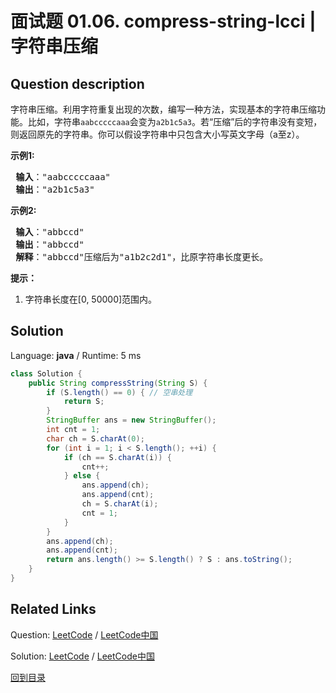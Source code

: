 ﻿# 面试题 01.06. compress-string-lcci | 字符串压缩

## Question description

<!--If you want to use the English description, use <p>Implement a method to perform basic string compression using the counts of repeated characters. For example, the string aabcccccaaa would become a2blc5a3. If the &quot;compressed&quot; string would not become smaller than the original string, your method should return the original string. You can assume the string has only uppercase and lowercase letters (a - z).</p>

<p><strong>Example 1:</strong></p>

<pre>
<strong>Input: </strong>&quot;aabcccccaaa&quot;
<strong>Output: </strong>&quot;a2b1c5a3&quot;
</pre>

<p><strong>Example 2:</strong></p>

<pre>
<strong>Input: </strong>&quot;abbccd&quot;
<strong>Output: </strong>&quot;abbccd&quot;
<strong>Explanation: </strong>
The compressed string is &quot;a1b2c2d1&quot;, which is longer than the original string.
</pre>

<p>&nbsp;</p>

<p><strong>Note:</strong></p>

<ol>
	<li><code>0 &lt;= S.length &lt;= 50000</code></li>
</ol>
 instead-->
<p>字符串压缩。利用字符重复出现的次数，编写一种方法，实现基本的字符串压缩功能。比如，字符串<code>aabcccccaaa</code>会变为<code>a2b1c5a3</code>。若“压缩”后的字符串没有变短，则返回原先的字符串。你可以假设字符串中只包含大小写英文字母（a至z）。</p>

<p> <strong>示例1:</strong></p>

<pre>
<strong> 输入</strong>："aabcccccaaa"
<strong> 输出</strong>："a2b1c5a3"
</pre>

<p> <strong>示例2:</strong></p>

<pre>
<strong> 输入</strong>："abbccd"
<strong> 输出</strong>："abbccd"
<strong> 解释</strong>："abbccd"压缩后为"a1b2c2d1"，比原字符串长度更长。
</pre>

<p><strong>提示：</strong></p>

<ol>
<li>字符串长度在[0, 50000]范围内。</li>
</ol>




## Solution

Language: **java**  /  Runtime: 5 ms

```java
class Solution {
    public String compressString(String S) {
        if (S.length() == 0) { // 空串处理
            return S;
        }
        StringBuffer ans = new StringBuffer();
        int cnt = 1;
        char ch = S.charAt(0);
        for (int i = 1; i < S.length(); ++i) {
            if (ch == S.charAt(i)) {
                cnt++;
            } else {
                ans.append(ch);
                ans.append(cnt);
                ch = S.charAt(i);
                cnt = 1;
            }
        }
        ans.append(ch);
        ans.append(cnt);
        return ans.length() >= S.length() ? S : ans.toString();
    }
}


```



## Related Links

Question: [LeetCode](https://leetcode.com/problems/compress-string-lcci/description/)  /  [LeetCode中国](https://leetcode-cn.com/problems/compress-string-lcci/description/)

Solution: [LeetCode](https://leetcode.com/articles/compress-string-lcci/)  /  [LeetCode中国](https://leetcode-cn.com/articles/compress-string-lcci/)

[回到目录](../README.md)